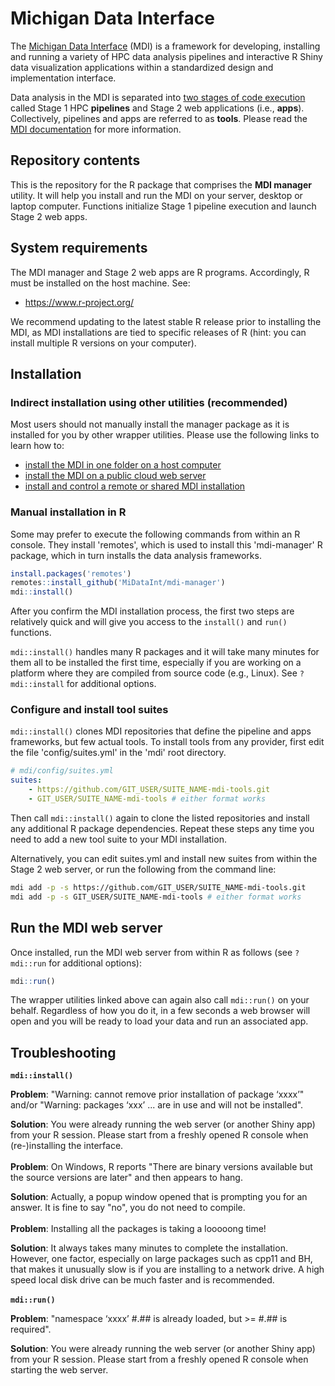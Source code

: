 # Michigan Data Interface

The [Michigan Data Interface](https://midataint.github.io/) (MDI) 
is a framework for developing, installing and running a variety of 
HPC data analysis pipelines and interactive R Shiny data visualization 
applications within a standardized design and implementation interface.

Data analysis in the MDI is separated into 
[two stages of code execution](https://midataint.github.io/docs/analysis-flow/) 
called Stage 1 HPC **pipelines** and Stage 2 web applications (i.e., **apps**).
Collectively, pipelines and apps are referred to as **tools**.
Please read the [MDI documentation](https://midataint.github.io/) for 
more information.

## Repository contents

This is the repository for the R package that comprises the **MDI manager** 
utility. It will help you install and run the MDI on your server,
desktop or laptop computer. Functions initialize Stage 1 pipeline
execution and launch Stage 2 web apps.

## System requirements

The MDI manager and Stage 2 web apps are R programs.
Accordingly, R must be installed on the host machine. See:

- <https://www.r-project.org/>

We recommend updating to the latest stable R release prior
to installing the MDI, as MDI installations are tied to specific 
releases of R (hint: you can install multiple R versions on your 
computer).

## Installation

### Indirect installation using other utilities (recommended)

Most users should not manually install the manager package as it is 
installed for you by other wrapper utilities. Please use the 
following links to learn how to:

- [install the MDI in one folder on a host computer](https://github.com/MiDataInt/mdi.git)
- [install the MDI on a public cloud web server](https://github.com/MiDataInt/mdi-web-server.git)
- [install and control a remote or shared MDI installation](https://wilsonte-umich.shinyapps.io/mdi-script-generator)

### Manual installation in R

Some may prefer to execute the following commands from within an R console.
They install 'remotes', which is used to install this 'mdi-manager' R package, 
which in turn installs the data analysis frameworks.

```r
install.packages('remotes')
remotes::install_github('MiDataInt/mdi-manager')
mdi::install()
```

After you confirm the MDI installation process, 
the first two steps are relatively quick and will give you access
to the <code>install()</code> and <code>run()</code> functions.

<code>mdi::install()</code> handles many R packages and it
will take many minutes for them all to be installed the first time,
especially if you are working on a platform where they are compiled
from source code (e.g., Linux). See <code>?mdi::install</code> 
for additional options.

### Configure and install tool suites

<code>mdi::install()</code> clones MDI repositories
that define the pipeline and apps frameworks, but few actual
tools. To install tools from any provider, first edit the file 
'config/suites.yml' in the 'mdi' root directory.

```yml
# mdi/config/suites.yml
suites:
    - https://github.com/GIT_USER/SUITE_NAME-mdi-tools.git
    - GIT_USER/SUITE_NAME-mdi-tools # either format works
```

Then call <code>mdi::install()</code> again to clone the listed
repositories and install any additional R package dependencies.
Repeat these steps any time you need to add a new tool suite
to your MDI installation.

Alternatively, you can edit suites.yml and install new suites
from within the Stage 2 web server, or run the following from the
command line:

```bash
mdi add -p -s https://github.com/GIT_USER/SUITE_NAME-mdi-tools.git
mdi add -p -s GIT_USER/SUITE_NAME-mdi-tools # either format works
```

## Run the MDI web server

Once installed, run the MDI web server from within R as follows (see
<code>?mdi::run</code> for additional options):

```r
mdi::run()
```

The wrapper utilities linked above can again also call
<code>mdi::run()</code> on your behalf. Regardless of how you do it, 
in a few seconds a web browser will open and you will be ready to 
load your data and run an associated app.

## Troubleshooting

**<code>mdi::install()</code>**

**Problem**: "Warning: cannot remove prior installation of package ‘xxxx’" and/or
"Warning: packages ‘xxx’ ... are in use and will not be installed".

**Solution**: You were already running the web server (or another Shiny app)
from your R session. Please start from a freshly opened R console when
(re-)installing the interface.
<br>
<br>
**Problem**: On Windows, R reports "There are binary versions available but the
source versions are later" and then appears to hang.

**Solution**: Actually, a popup window opened that is
prompting you for an answer. It is fine to say "no", you do not need to compile.
<br>
<br>
**Problem**: Installing all the packages is taking a looooong time!

**Solution**: It always takes many minutes to complete the installation.
However, one factor, especially on large packages such as cpp11 and BH,
that makes it unusually slow is if you are installing to a network drive.
A high speed local disk drive can be much faster and is recommended. 
<br>
<br>
**<code>mdi::run()</code>**

**Problem**: "namespace ‘xxxx’ #.## is already loaded, but >= #.## is required".

**Solution**: You were already running the web server (or another Shiny app)
from your R session. Please start from a freshly opened R console when
starting the web server.
